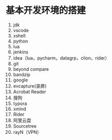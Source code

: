 # 基本开发环境的搭建

1. jdk
2. vscode
3. xshell
4. python
5. lua
6. jenkins
7. idea（lua，pycharm，datagrp，clion，rider）
8. git
9. beyond compare
10. bandzip
11. google
12. evcapture(录屏)
13. Acrobat Reader
14. 搜狗
15. typora
16. xmind
17. Rider
18. 阿里云盘
19. Sourcetree
20. rayN（VPN）

